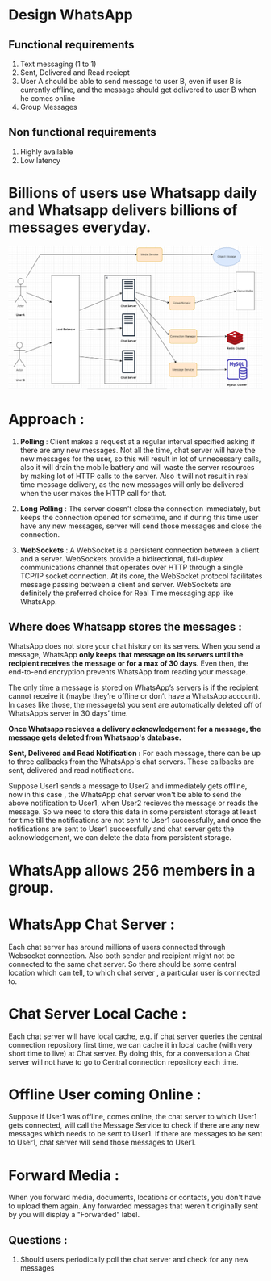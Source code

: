 # Design WhatsApp

## Functional requirements
1. Text messaging (1 to 1)
2. Sent, Delivered and Read reciept
3. User A should be able to send message to user B, even if user B is currently offline, and the message should get delivered to user B when he comes online
4. Group Messages

## Non functional requirements
1. Highly available
2. Low latency

# Billions of users use Whatsapp daily and Whatsapp delivers billions of messages everyday.

!["Whatsapp "](whatsapp.PNG?raw=true)

# Approach :

1. **Polling** : Client makes a request at a regular interval specified asking if there are any new messages. Not all the time, chat server will have the new messages for the user, so this will result in lot of unnecessary calls, also it will drain the mobile battery and will waste the server resources by making lot of HTTP calls to the server. Also it will not result in real time message delivery, as the new messages will only be delivered when the user makes the HTTP call for that.

2. **Long Polling** : The server doesn't close the connection immediately, but keeps the connection opened for sometime, and if during this time user have any new messages, server will send those messages and close the connection.

3. **WebSockets** : A WebSocket is a persistent connection between a client and a server. WebSockets provide a bidirectional, full-duplex communications channel that operates over HTTP through a single TCP/IP socket connection. At its core, the WebSocket protocol facilitates message passing between a client and server. WebSockets are definitely the preferred choice for Real Time messaging app like WhatsApp.


## Where does Whatsapp stores the messages :
WhatsApp does not store your chat history on its servers. When you send a message, WhatsApp **only keeps that message on its servers until the recipient receives the message or for a max of 30 days**. Even then, the end-to-end encryption prevents WhatsApp from reading your message. 

The only time a message is stored on WhatsApp’s servers is if the recipient cannot receive it (maybe they’re offline or don’t have a WhatsApp account). In cases like those, the message(s) you sent are automatically deleted off of WhatsApp’s server in 30 days’ time. 

**Once Whatsapp recieves a delivery acknowledgement for a message, the message gets deleted from Whatsapp's database.**

**Sent, Delivered and Read Notification :**
For each message, there can be up to three callbacks from the WhatsApp's chat servers. These callbacks are sent, delivered and read notifications.

Suppose User1 sends a message to User2 and immediately gets offline, now in this case , the WhatsApp chat server won't be able to send the above notification to User1, when User2 recieves the message or reads the message. So we need to store this data in some persistent storage at least for time till the notifications are not sent to User1 successfully, and once the notifications are sent to User1 successfully and chat server gets the acknowledgement, we can delete the data from persistent storage.

# WhatsApp allows 256 members in a group.

# WhatsApp Chat Server :
Each chat server has around millions of users connected through Websocket connection. Also both sender and recipient might not be connected to the same chat server.
So there should be some central location which can tell, to which chat server , a particular user is connected to.

# Chat Server Local Cache :
Each chat server will have local cache, e.g. if chat server queries the central connection repository first time, we can cache it in local cache (with very short time to live) at Chat server. By doing this, for a conversation a Chat server will not have to go to Central connection repository each time.

# Offline User coming Online :
Suppose if User1 was offline, comes online, the chat server to which User1 gets connected, will call the Message Service to check if there are any new messages which needs to be sent to User1. If there are messages to be sent to User1, chat server will send those messages to User1. 


# Forward Media :
When you forward media, documents, locations or contacts, you don't have to upload them again. Any forwarded messages that weren't originally sent by you will display a "Forwarded" label.


## Questions :
1. Should users periodically poll the chat server and check for any new messages

